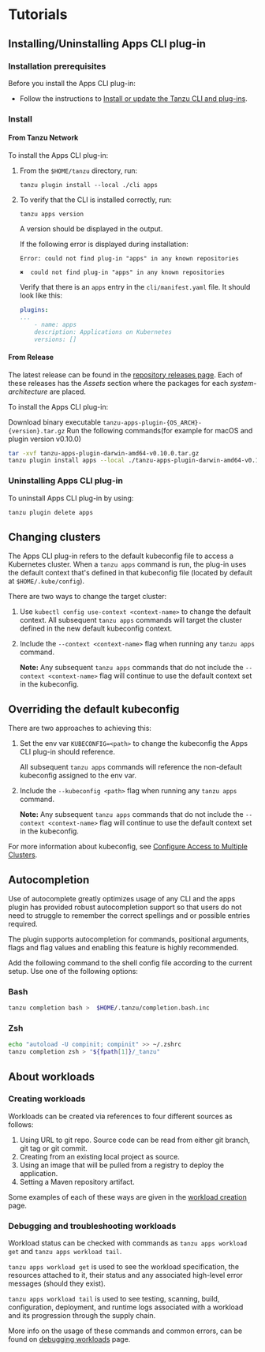 # <a id='tutorials'>Tutorials

## <a id='install-uninstall'>Installing/Uninstalling Apps CLI plug-in

### <a id='prereqs'></a>Installation prerequisites

Before you install the Apps CLI plug-in:

- Follow the instructions to [Install or update the Tanzu CLI and plug-ins](../../install-tanzu-cli.hbs.md#cli-and-plugin).

### <a id='install'></a>Install

#### <a id='from-tap-net'></a>From Tanzu Network

To install the Apps CLI plug-in:

1. From the `$HOME/tanzu` directory, run:

    ```console
    tanzu plugin install --local ./cli apps
    ```

2. To verify that the CLI is installed correctly, run:

    ```console
    tanzu apps version
    ```

    A version should be displayed in the output.

    If the following error is displayed during installation:

    ```console
    Error: could not find plug-in "apps" in any known repositories

    ✖  could not find plug-in "apps" in any known repositories
    ```

    Verify that there is an `apps` entry in the `cli/manifest.yaml` file. It should look like this:

    ```yaml
    plugins:
    ...
        - name: apps
        description: Applications on Kubernetes
        versions: []
    ```

#### <a id='from-release'></a>From Release

The latest release can be found in the [repository releases page](https://github.com/vmware-tanzu/apps-cli-plugin/releases/). Each of these releases has the *Assets* section where the packages for each *system-architecture* are placed.

To install the Apps CLI plug-in:

Download binary executable `tanzu-apps-plugin-{OS_ARCH}-{version}.tar.gz`
Run the following commands(for example for macOS and plugin version v0.10.0)

```bash
tar -xvf tanzu-apps-plugin-darwin-amd64-v0.10.0.tar.gz
tanzu plugin install apps --local ./tanzu-apps-plugin-darwin-amd64-v0.10.0 --version v0.10.0
```

### <a id='uninstall'>Uninstalling Apps CLI plug-in

To uninstall Apps CLI plug-in by using:

```bash
tanzu plugin delete apps
```

## <a id='changing-clusters'></a>Changing clusters

The Apps CLI plug-in refers to the default kubeconfig file to access a Kubernetes cluster.
When a `tanzu apps` command is run, the plug-in uses the default context that's defined in that kubeconfig file (located by default at `$HOME/.kube/config`).

There are two ways to change the target cluster:

1. Use `kubectl config use-context <context-name>` to change the default context. All subsequent `tanzu apps` commands will target the cluster defined in the new default kubeconfig context.

2. Include the `--context <context-name>` flag when running any `tanzu apps` command. 
   
   **Note:** Any subsequent `tanzu apps` commands that do not include the `--context <context-name>` flag will continue to use the default context set in the kubeconfig.

## <a id='override-kubeconfig'></a>Overriding the default kubeconfig

There are two approaches to achieving this:

1. Set the env var `KUBECONFIG=<path>` to change the kubeconfig the Apps CLI plug-in should reference. 

   All subsequent `tanzu apps` commands will reference the non-default kubeconfig assigned to the env var.

2. Include the  `--kubeconfig <path>` flag when running any `tanzu apps` command. 

   **Note:** Any subsequent `tanzu apps` commands that do not include the `--context <context-name>` flag will continue to use the default context set in the kubeconfig.

For more information about kubeconfig, see [Configure Access to Multiple Clusters](https://kubernetes.io/docs/tasks/access-application-cluster/configure-access-multiple-clusters/).

## <a id='autocompletion'></a>Autocompletion

Use of autocomplete greatly optimizes usage of any CLI and the apps plugin has provided robust autocompletion support so that users do not need to struggle to remember the correct spellings and or possible entries required.

The plugin supports autocompletion for commands, positional arguments, flags and flag values and enabling this feature is highly recommended.

Add the following command to the shell config file according to the current setup. Use one of the following options:

### <a id='bash'></a>Bash

```bash
tanzu completion bash >  $HOME/.tanzu/completion.bash.inc
```

### <a id='zsh'></a>Zsh

```bash
echo "autoload -U compinit; compinit" >> ~/.zshrc
tanzu completion zsh > "${fpath[1]}/_tanzu"
```

## <a id='about-workloads'>About workloads

### <a id='creating-workloads'>Creating workloads

Workloads can be created via references to four different sources as follows:

1. Using URL to git repo. Source code can be read from either git branch, git tag or git commit.
2. Creating from an existing local project as source. 
3. Using an image that will be pulled from a registry to deploy the application.
4. Setting a Maven repository artifact.

Some examples of each of these ways are given in the [workload creation](create-workload.hbs.md) page.

### <a id='debugging-workloads'>Debugging and troubleshooting workloads

Workload status can be checked with commands as `tanzu apps workload get` and `tanzu apps workload tail`.

`tanzu apps workload get` is used to see the workload specification, the resources attached to it, their status and any associated high-level error messages (should they exist).

`tanzu apps workload tail` is used to see testing, scanning, build, configuration, deployment, and runtime logs associated with a workload and its progression through the supply chain.

More info on the usage of these commands and common errors, can be found on [debugging workloads](debug-workload.hbs.md) page.
